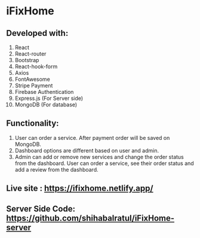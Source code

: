 # iFixHome

## Developed with:

1.  React
2.  React-router
3.  Bootstrap
4.  React-hook-form
5.  Axios
6.  FontAwesome
7.  Stripe Payment
8.  Firebase Authentication
9.  Express.js (For Server side)
10.  MongoDB (For database)

## Functionality:

1. User can order a service. After payment order will be saved on MongoDB.
2. Dashboard options are different based on user and admin.
3. Admin can add or remove new services and change the order status from the dashboard. User can order a service, see their order status and add a review from the dashboard.


## Live site : https://ifixhome.netlify.app/

## Server Side Code: https://github.com/shihabalratul/iFixHome-server
